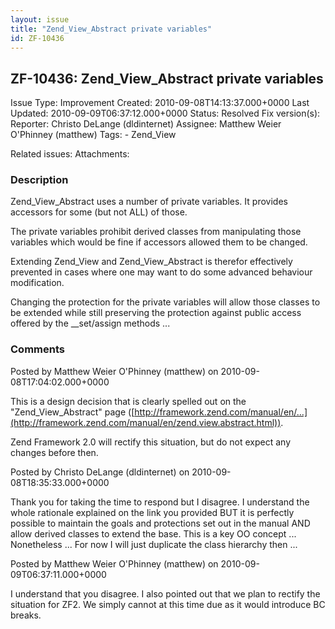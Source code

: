 ```yaml
---
layout: issue
title: "Zend_View_Abstract private variables"
id: ZF-10436
---
```


ZF-10436: Zend\_View\_Abstract private variables
------------------------------------------------

 Issue Type: Improvement Created: 2010-09-08T14:13:37.000+0000 Last Updated: 2010-09-09T06:37:12.000+0000 Status: Resolved Fix version(s): 
 Reporter:  Christo DeLange (dldinternet)  Assignee:  Matthew Weier O'Phinney (matthew)  Tags: - Zend\_View
 
 Related issues: 
 Attachments: 
### Description

Zend\_View\_Abstract uses a number of private variables. It provides accessors for some (but not ALL) of those.

The private variables prohibit derived classes from manipulating those variables which would be fine if accessors allowed them to be changed.

Extending Zend\_View and Zend\_View\_Abstract is therefor effectively prevented in cases where one may want to do some advanced behaviour modification.

Changing the protection for the private variables will allow those classes to be extended while still preserving the protection against public access offered by the \_\_set/assign methods ...

 

 

### Comments

Posted by Matthew Weier O'Phinney (matthew) on 2010-09-08T17:04:02.000+0000

This is a design decision that is clearly spelled out on the "Zend\_View\_Abstract" page ([http://framework.zend.com/manual/en/…](http://framework.zend.com/manual/en/zend.view.abstract.html)).

Zend Framework 2.0 will rectify this situation, but do not expect any changes before then.

 

 

Posted by Christo DeLange (dldinternet) on 2010-09-08T18:35:33.000+0000

Thank you for taking the time to respond but I disagree. I understand the whole rationale explained on the link you provided BUT it is perfectly possible to maintain the goals and protections set out in the manual AND allow derived classes to extend the base. This is a key OO concept ... Nonetheless ... For now I will just duplicate the class hierarchy then ...

 

 

Posted by Matthew Weier O'Phinney (matthew) on 2010-09-09T06:37:11.000+0000

I understand that you disagree. I also pointed out that we plan to rectify the situation for ZF2. We simply cannot at this time due as it would introduce BC breaks.

 

 
